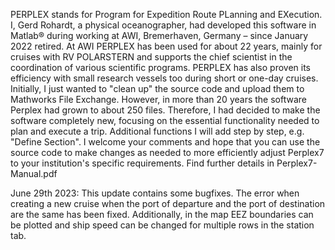 PERPLEX stands for Program for Expedition Route PLanning and EXecution. I, Gerd Rohardt, a physical oceanographer, had developed this software in Matlab® during working at AWI, Bremerhaven, Germany – since January 2022 retired.
At AWI PERPLEX has been used for about 22 years, mainly for cruises with RV POLARSTERN and supports the chief scientist in the coordination of various scientific programs. PERPLEX has also proven its efficiency with small research vessels too during short or one-day cruises.
Initially, I just wanted to "clean up" the source code and upload them to Mathworks File Exchange. However, in more than 20 years the software Perplex had grown to about 250 files. Therefore, I had decided to make the software completely new, focusing on the essential functionality needed to plan and execute a trip. Additional functions I will add step by step, e.g. "Define Section".
I welcome your comments and hope that you can use the source code to make changes as needed to more efficiently adjust Perplex7 to your institution's specific requirements.
Find further details in Perplex7-Manual.pdf

June 29th 2023: This update contains some bugfixes. The error when creating a new cruise when the port of departure and the port of destination are the same has been fixed. Additionally, in the map EEZ boundaries can be plotted and ship speed can be changed for multiple rows in the station tab.
